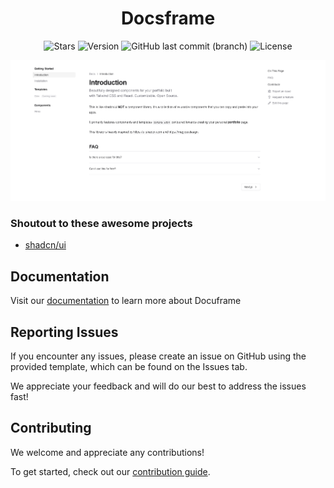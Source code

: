 <h1 align="center">
Docsframe
</h1>

<div align="center">

![Stars](https://img.shields.io/github/stars/skredev/docsframe?logo=github&style=flat)
![Version](https://img.shields.io/github/package-json/v/skredev/docsframe?logo=git&logoColor=white&style=flat)
![GitHub last commit (branch)](https://img.shields.io/github/last-commit/skredev/docsframe/main?logo=git&logoColor=white&style=flat)
![License](https://img.shields.io/github/license/skredev/docsframe?logoColor=white&style=flat)

</div>

![hero](https://github.com/skredev/docsframe/blob/main/public/preview.png)

### Shoutout to these awesome projects

- [shadcn/ui](https://ui.shadcn.com)

## Documentation

Visit our [documentation](https://docsframe.work/docs) to learn more about Docuframe

## Reporting Issues

If you encounter any issues, please create an issue on GitHub using the provided template, which can be found on the Issues tab.

We appreciate your feedback and will do our best to address the issues fast!

## Contributing

We welcome and appreciate any contributions!

To get started, check out our [contribution guide](https://github.com/skredev/docsframe/blob/main/CONTRIBUTING.md).

